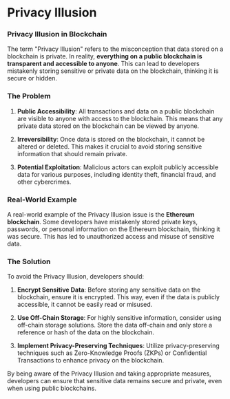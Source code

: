 # Privacy Illusion

### Privacy Illusion in Blockchain

The term "Privacy Illusion" refers to the misconception that data stored on a blockchain is private. In reality, **everything on a public blockchain is transparent and accessible to anyone**. This can lead to developers mistakenly storing sensitive or private data on the blockchain, thinking it is secure or hidden.

### The Problem

1. **Public Accessibility**: All transactions and data on a public blockchain are visible to anyone with access to the blockchain. This means that any private data stored on the blockchain can be viewed by anyone.

2. **Irreversibility**: Once data is stored on the blockchain, it cannot be altered or deleted. This makes it crucial to avoid storing sensitive information that should remain private.

3. **Potential Exploitation**: Malicious actors can exploit publicly accessible data for various purposes, including identity theft, financial fraud, and other cybercrimes.

### Real-World Example

A real-world example of the Privacy Illusion issue is the **Ethereum blockchain**. Some developers have mistakenly stored private keys, passwords, or personal information on the Ethereum blockchain, thinking it was secure. This has led to unauthorized access and misuse of sensitive data.

### The Solution

To avoid the Privacy Illusion, developers should:

1. **Encrypt Sensitive Data**: Before storing any sensitive data on the blockchain, ensure it is encrypted. This way, even if the data is publicly accessible, it cannot be easily read or misused.

2. **Use Off-Chain Storage**: For highly sensitive information, consider using off-chain storage solutions. Store the data off-chain and only store a reference or hash of the data on the blockchain.

3. **Implement Privacy-Preserving Techniques**: Utilize privacy-preserving techniques such as Zero-Knowledge Proofs (ZKPs) or Confidential Transactions to enhance privacy on the blockchain.

By being aware of the Privacy Illusion and taking appropriate measures, developers can ensure that sensitive data remains secure and private, even when using public blockchains.

